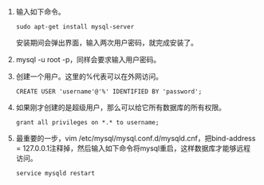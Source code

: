 1. 输入如下命令。
   ```
   sudo apt-get install mysql-server
   ```
   安装期间会弹出界面，输入两次用户密码，就完成安装了。

2. mysql -u root -p，同样会要求输入用户密码。

3. 创建一个用户。这里的%代表可以在外网访问。
   ```
   CREATE USER 'username'@'%' IDENTIFIED BY 'password';
   ```

4. 如果刚才创建的是超级用户，那么可以给它所有数据库的所有权限。
   ```
   grant all privileges on *.* to username;
   ```

5. 最重要的一步，vim /etc/mysql/mysql.conf.d/mysqld.cnf，把bind-address = 127.0.0.1注释掉，然后输入如下命令将mysql重启，这样数据库才能够远程访问。
   ```
   service mysqld restart
   ```
